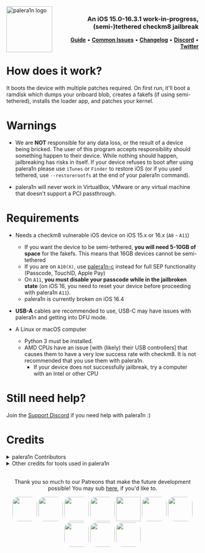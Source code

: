 <img align="left" height="120" src="https://cdn.discordapp.com/attachments/1017854329887129611/1073858292159352862/thing.png" alt="palera1n logo" style="float: left;"/>
<h3 align="right">An iOS 15.0-16.3.1 work-in-progress, <br>(semi-)tethered checkm8 jailbreak</h3> 

<p  align="right" >
  <strong><a  href="https://ios.cfw.guide/installing-palera1n">Guide</a></strong>
  •
  <strong><a  href="COMMONISSUES.md">Common Issues</a></strong>
  •
  <strong><a  href="CHANGELOG.md">Changelog</a></strong>
  •
  <strong><a  href="https://dsc.gg/palera1n">Discord</a></strong>
  •
  <strong><a  href="https://twitter.com/palera1n">Twitter</a></strong>
</p>
<div class="clear"></div>

# How does it work?

It boots the device with multiple patches required. On first run, it'll boot a ramdisk which dumps your onboard blob, creates a fakefs (if using semi-tethered), installs the loader app, and patches your kernel. 

# Warnings
- We are **NOT** responsible for any data loss, or the result of a device being bricked. The user of this program accepts responsibility should something happen to their device. While nothing should happen, jailbreaking has risks in itself. If your device refuses to boot after using palera1n please use `iTunes` or `Finder` to restore iOS (or if you used tethered, use `--restorerootfs` at the end of your palera1n command).

- palera1n will never work in VirtualBox, VMware or any virtual machine that doesn't support a PCI passthrough.

# Requirements
- Needs a checkm8 vulnerable iOS device on iOS 15.x or 16.x (`A8` - `A11`)
	-	If you want the device to be semi-tethered, **you will need 5-10GB of space** for the fakefs. This means that 16GB devices cannot be semi-tethered
	- If you are on `A10(X)`, use [palera1n-c](https://github.com/palera1n/palera1n-c) instead for full SEP functionality (Passcode, TouchID, Apple Pay)
	- On `A11`, **you must disable your passcode while in the jailbroken state** (on iOS 16, you need to reset your device before proceeding with palera1n `A11`).
	- palera1n is currently broken on iOS 16.4

- **USB-A** cables are recommended to use, USB-C may have issues with palera1n and getting into DFU mode.

- A Linux or macOS computer
	- Python 3 must be installed.
	- AMD CPUs have an issue [with (likely) their USB controllers] that causes them to have a very low success rate with checkm8. It is not recommended that you use them with palera1n.
		- If your device does not successfully jailbreak, try a computer with an Intel or other CPU

# Still need help?

Join the [Support Discord](https://dsc.gg/palera1n) if you need help with palera1n :)

# Credits
<details><summary>palera1n Contributors</summary>
<p>

- [Nathan](https://github.com/verygenericname) for part of palera1n's development.
	- The ramdisk that dumps blobs, copies files, and duplicates rootfs is a slimmed down version of [SSHRD_Script](https://github.com/verygenericname/SSHRD_Script)
	- For modified [restored_external](https://github.com/verygenericname/sshrd_SSHRD_Script)
	- Also helped Mineek getting the kernel up and running and with the patches
	- Helping with adding multiple device support
	- Fixing issues relating to camera.. etc by switching to fsboot
	- [iBoot64Patcher fork](https://github.com/verygenericname/iBoot64Patcher)
- [Mineek](https://github.com/mineek) for more part of palera1n's development.
	- For the patching and booting commands
	- Adding tweak support
	- For patchfinders for RELEASE kernels
	- [Kernel15Patcher](https://github.com/mineek/PongoOS/tree/iOS15/checkra1n/Kernel15Patcher)
	- [Kernel64Patcher](https://github.com/mineek/Kernel64Patcher)
	- Work on jbinit, together with [Nick Chan](https://github.com/asdfugil)
- [Tom](https://github.com/plooshi) for a couple patches and bugfixes
	- For maintaining [Kernel64Patcher](https://github.com/palera1n/Kernel64Patcher)
- [Serena](https://github.com/SerenaKit) for helping with boot ramdisk.
- [Nick Chan](https://github.com/asdfugil) general help with patches and iBoot payload stuff
- [Dora](https://github.com/dora2-iOS) for iBoot payload and iBootpatcher2
- [alexia](https://github.com/0xallie) for the script to help get into DFU

</details>
<details><summary>Other credits for tools used in palera1n</summary>

- [Amy](https://github.com/elihwyma) for the [Pogo](https://github.com/elihwyma/Pogo) app
- [checkra1n](https://github.com/checkra1n) for the base of the kpf
- [the Procursus Team](https://github.com/ProcursusTeam) for the amazing [bootstrap](https://github.com/ProcursusTeam/Procursus)
- [m1sta](https://github.com/m1stadev) for [pyimg4](https://github.com/m1stadev/PyIMG4)
- [tihmstar](https://github.com/tihmstar) for [pzb](https://github.com/tihmstar/partialZipBrowser)/original [iBoot64Patcher](https://github.com/tihmstar/iBoot64Patcher)/original [liboffsetfinder64](https://github.com/tihmstar/liboffsetfinder64)/[img4tool](https://github.com/tihmstar/img4tool)
- [xerub](https://github.com/xerub) for [img4lib](https://github.com/xerub/img4lib) and [restored_external](https://github.com/xerub/sshrd) in the ramdisk
- [Cryptic](https://github.com/Cryptiiiic) for [iBoot64Patcher](https://github.com/Cryptiiiic/iBoot64Patcher) fork, and [liboffsetfinder64](https://github.com/Cryptiiiic/liboffsetfinder64) fork
- [libimobiledevice](https://github.com/libimobiledevice) for several tools used in this project (irecovery, ideviceenterrecovery etc), and [nikias](https://github.com/nikias) for keeping it up to date
- [Sam Bingner](https://github.com/sbingner) for [Substitute](https://github.com/sbingner/substitute)
</p>
</details>

<br>
<p align="center">
Thank you so much to our Patreons that make the future development possible! You may sub <a href="https://patreon.com/palera1n">here</a>, if you'd like to.</br>
</p>
<p align="center">
<a href="https://github.com/samh06"><img width=64 style="border-radius: 25%;" src="https://user-images.githubusercontent.com/18669106/206333607-881d7ca1-f3bf-4e18-b620-25de0c527315.png"></img></a>
<a href="https://havoc.app"><img width=64 style="border-radius: 25%;" src="https://docs.havoc.app/img/standard_icon.png"></img></a>
<a href="https://twitter.com/yyyyyy_public"><img width=64 style="border-radius: 25%;" src="https://cdn.discordapp.com/attachments/1054239098006683688/1072587455779328040/image.png?size=400"></img></a>
<a href="https://twitter.com/0xSp00kyb0t"><img width=64 style="border-radius: 25%;" src="https://pbs.twimg.com/profile_images/1603601553226620935/1t4yD1bD_400x400.jpg"></img></a>
<a href="https://chariz.com"><img width=64 src="https://chariz.com/img/favicon.png"></img></a>
<a href="https://twitter.com/stars6220"><img width=64 style="border-radius: 25%;" src="https://pbs.twimg.com/profile_images/1621062976982728706/pWVZQ-NO_400x400.jpg"></img></a>
<a href="https://github.com/beast9265"><img width=64 style="border-radius: 25%;" src="https://avatars.githubusercontent.com/u/79794946?v=4"></img></a>
<a href="https://twitter.com/0x7FF7"><img width=64 style="border-radius: 25%;" src="https://pbs.twimg.com/profile_images/1616888462665306113/AsjJvtyt_400x400.jpg"></img></a>
<a href="https://sideloadly.io/"><img width=64 style="border-radius: 25%;" src="https://sideloadly.io/icon.png"></img></a>
<a href="https://blog.stevesec.com/"><img width=64 style="border-radius: 25%;"  src="https://blog.stevesec.com/img/avatar.jpg"></img></a>
</p>
